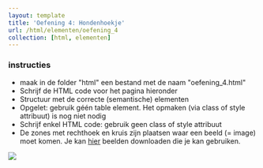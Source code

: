 ```yaml
---
layout: template
title: 'Oefening 4: Hondenhoekje'
url: /html/elementen/oefening_4
collection: [html, elementen]
---
```

<div class="highlight">
    <h3>instructies</h3>
    <ul>
        <li>maak in de folder "html" een bestand met de naam "oefening_4.html"</li>
        <li>Schrijf de HTML code voor het pagina hieronder</li>
        <li>Structuur met de correcte (semantische) elementen</li>
        <li>Opgelet: gebruik géén table element. Het opmaken (via class of style attribuut) is nog niet nodig</li>
        <li>Schrijf enkel HTML code: gebruik geen class of style attribuut</li>
        <li>De zones met rechthoek en kruis zijn plaatsen waar een beeld (= image) moet komen.
        Je kan <a href="{{ '/oefeningen/assets_hondenhoekje.zip' | relative_url}}">hier</a> beelden downloaden die je kan gebruiken.
        </li>
    </ul>
</div>            
<img class="shadow center" src="{{ '/oefeningen/hondenhoekje.jpg' | relative_url}}" />
